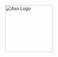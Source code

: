 <div style="display: flex; justify-content: center; 
height: 100vh; width: 100vw;">
  <img src="misc/logo.png" alt="Axo Logo" width="150" />
</div>


# Axo Programming Language

## Overview
Axo is an emerging programming language named after the **axolotl**, an incredible amphibian known for its **regenerative abilities**, **adaptability**, and **resilience**. Inspired by these traits, Axo is being designed as a **self-healing**, **flexible**, and **high-performance** language that learns from the best aspects of Rust, C, and Swift while introducing innovative features of its own.

## Call for Contributors
We're building a community of passionate developers to help bring Axo to life! If you're interested in:
- Language design and compiler development
- Runtime systems and memory management
- Standard library development
- Tooling and IDE integration
- Documentation and community building

We'd love your contribution! Axo is in its early stages, offering a unique opportunity to shape a language from the ground up.

## Vision and Inspiration
Axo draws inspiration from:
- **Rust's** memory safety and concurrency model
- **C's** performance and low-level control
- **Swift's** clean syntax and modern features

While incorporating these influences, Axo aims to introduce novel approaches to error handling, adaptability, and system resilience.

## Axolotl-Inspired Features
The axolotl's unique characteristics guide Axo's design principles:

- **Regeneration** 🦎 → Self-healing error handling and runtime recovery mechanisms
- **Adaptability** 🌊 → Multi-paradigm support (functional, procedural, OOP)
- **Resilience** 🔥 → Graceful degradation and fault tolerance
- **Neoteny** 🍼 → Simple syntax with powerful underlying capabilities
- **Underwater Survival** 💧 → Robust memory management without garbage collection overhead

## Planned Key Features
- **Self-correcting runtime** with intelligent error recovery
- **Flexible type system** combining static and dynamic typing benefits
- **Memory-safe** without sacrificing performance
- **Modern toolchain** with built-in package management
- **First-class concurrency** model inspired by Rust's ownership system
- **Interoperability** with C, Rust, and Swift ecosystems

## Current Status
Axo is in the design and early implementation phase. See our [Roadmap](roadmap.md) for detailed progress.

## Get Involved
We welcome developers of all experience levels to join this exciting project.

*Join us in creating the next generation of resilient systems programming!* 🚀

[Contribution Guidelines](CONTRIBUTING.md) | [Roadmap](roadmap.md) | [Discussion Forum](https://github.com/liagha/axo/discussions)